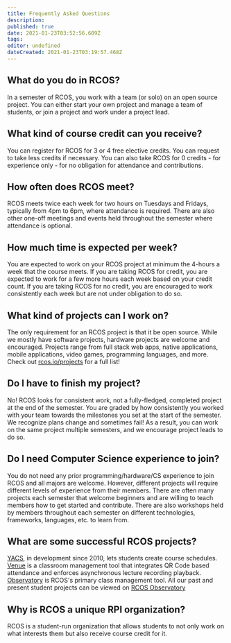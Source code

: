 ```yaml
---
title: Frequently Asked Questions
description: 
published: true
date: 2021-01-23T03:52:56.609Z
tags: 
editor: undefined
dateCreated: 2021-01-23T03:19:57.468Z
---
```


## What do you do in RCOS?
In a semester of RCOS, you work with a team (or solo) on an open source project. You can either start your own project and manage a team of students, or join a project and work under a project lead.

## What kind of course credit can you receive?
You can register for RCOS for 3 or 4 free elective credits. You can request to take less credits if necessary. You can also take RCOS for 0 credits - for experience only - for no obligation for attendance and contributions.

## How often does RCOS meet?
RCOS meets twice each week for two hours on Tuesdays and Fridays, typically from 4pm to 6pm, where attendance is required. There are also other one-off meetings and events held throughout the semester where attendance is optional.

## How much time is expected per week?
You are expected to work on your RCOS project at minimum the 4-hours a week that the course meets. If you are taking RCOS for credit, you are expected to work for a few more hours each week based on your credit count. If you are taking RCOS for no credit, you are encouraged to work consistently each week but are not under obligation to do so.

## What kind of projects can I work on?
The only requirement for an RCOS project is that it be open source. While we mostly have software projects, hardware projects are welcome and encouraged. Projects range from full stack web apps, native applications, mobile applications, video games, programming languages, and more. Check out [rcos.io/projects](https://rcos.io/projects) for a full list!

## Do I have to finish my project?
No! RCOS looks for consistent work, not a fully-fledged, completed project at the end of the semester. You are graded by how consistently you worked with your team towards the milestones you set at the start of the semester. We recognize plans change and sometimes fail! As a result, you can work on the same project multiple semesters, and we encourage project leads to do so.

## Do I need Computer Science experience to join?
You do not need any prior programming/hardware/CS experience to join RCOS and all majors are welcome. However, different projects will require different levels of experience from their members. There are often many projects each semester that welcome beginners and are willing to teach members how to get started and contribute. There are also workshops held by members throughout each semester on different technologies, frameworks, languages, etc. to learn from.

## What are some successful RCOS projects?
[YACS](https://github.com/YACS-RCOS), in development since 2010, lets students create course schedules. [Venue](https://github.com/TheStopsign/Venue) is a classroom management tool that integrates QR Code based attendance and enforces asynchronous lecture recording playback. [Observatory](https://github.com/observatory-server) is RCOS's primary class management tool. All our past and present student projects can be viewed on [RCOS Observatory](https://rcos.io)

## Why is RCOS a unique RPI organization?
RCOS is a student-run organization that allows students to not only work on what interests them but also receive course credit for it.